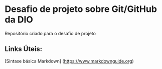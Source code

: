 # Desafio de projeto sobre Git/GitHub da DIO
Repositório criado para o desafio de projeto


## Links Úteis:
[Sintaxe básica Markdown] (https://www.markdownguide.org)
